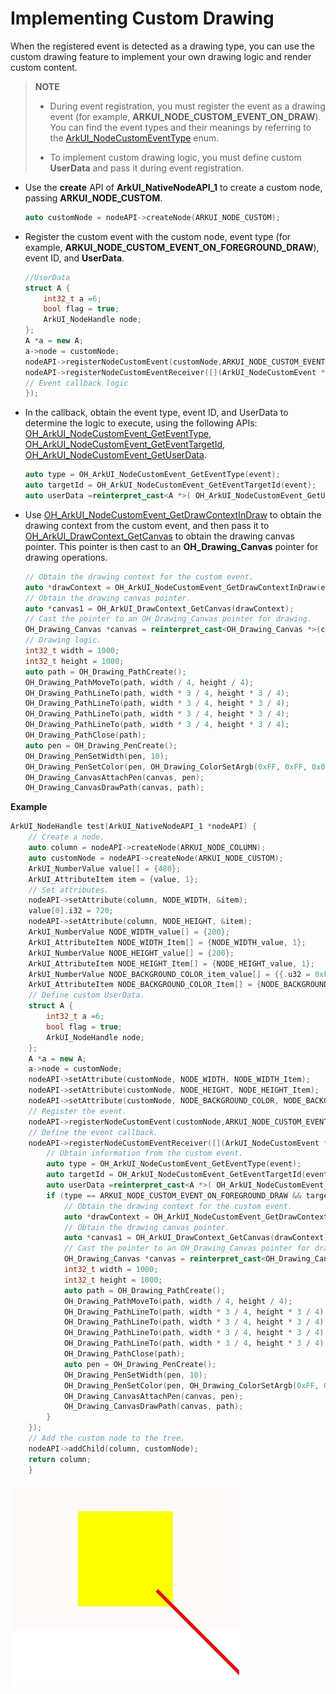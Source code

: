 # Implementing Custom Drawing
When the registered event is detected as a drawing type, you can use the custom drawing feature to implement your own drawing logic and render custom content.
> **NOTE**
> - During event registration, you must register the event as a drawing event (for example, **ARKUI_NODE_CUSTOM_EVENT_ON_DRAW**). You can find the event types and their meanings by referring to the [ArkUI_NodeCustomEventType](../reference/apis-arkui/_ark_u_i___native_module.md#arkui_nodecustomeventtype) enum.
> 
> - To implement custom drawing logic, you must define custom **UserData** and pass it during event registration.

- Use the **create** API of **ArkUI_NativeNodeAPI_1** to create a custom node, passing **ARKUI_NODE_CUSTOM**.
    ```c++
    auto customNode = nodeAPI->createNode(ARKUI_NODE_CUSTOM);
    ```

- Register the custom event with the custom node, event type (for example, **ARKUI_NODE_CUSTOM_EVENT_ON_FOREGROUND_DRAW**), event ID, and **UserData**.
    ```c++
    //UserData
    struct A {
        int32_t a =6;
        bool flag = true;
        ArkUI_NodeHandle node;
    };
    A *a = new A;
    a->node = customNode;
    nodeAPI->registerNodeCustomEvent(customNode,ARKUI_NODE_CUSTOM_EVENT_ON_FOREGROUND_DRAW,1,a);
    nodeAPI->registerNodeCustomEventReceiver([](ArkUI_NodeCustomEvent *event) {
    // Event callback logic
    });
    ```

- In the callback, obtain the event type, event ID, and UserData to determine the logic to execute, using the following APIs: [OH_ArkUI_NodeCustomEvent_GetEventType](../reference/apis-arkui/_ark_u_i___native_module.md#oh_arkui_nodecustomevent_geteventtype), [OH_ArkUI_NodeCustomEvent_GetEventTargetId](../reference/apis-arkui/_ark_u_i___native_module.md#oh_arkui_nodecustomevent_geteventtargetid), [OH_ArkUI_NodeCustomEvent_GetUserData](../reference/apis-arkui/_ark_u_i___native_module.md#oh_arkui_nodecustomevent_getuserdata).

    ```c++
    auto type = OH_ArkUI_NodeCustomEvent_GetEventType(event);
    auto targetId = OH_ArkUI_NodeCustomEvent_GetEventTargetId(event);
    auto userData =reinterpret_cast<A *>( OH_ArkUI_NodeCustomEvent_GetUserData(event));
    ```

- Use [OH_ArkUI_NodeCustomEvent_GetDrawContextInDraw](../reference/apis-arkui/_ark_u_i___native_module.md#oh_arkui_nodecustomevent_getdrawcontextindraw) to obtain the drawing context from the custom event, and then pass it to [OH_ArkUI_DrawContext_GetCanvas](../reference/apis-arkui/_ark_u_i___native_module.md#oh_arkui_drawcontext_getcanvas) to obtain the drawing canvas pointer. This pointer is then cast to an **OH_Drawing_Canvas** pointer for drawing operations.
    ```c++
    // Obtain the drawing context for the custom event.
    auto *drawContext = OH_ArkUI_NodeCustomEvent_GetDrawContextInDraw(event);
    // Obtain the drawing canvas pointer.
    auto *canvas1 = OH_ArkUI_DrawContext_GetCanvas(drawContext);
    // Cast the pointer to an OH_Drawing_Canvas pointer for drawing.
    OH_Drawing_Canvas *canvas = reinterpret_cast<OH_Drawing_Canvas *>(canvas1);
    // Drawing logic.
    int32_t width = 1000;
    int32_t height = 1000;
    auto path = OH_Drawing_PathCreate();
    OH_Drawing_PathMoveTo(path, width / 4, height / 4);
    OH_Drawing_PathLineTo(path, width * 3 / 4, height * 3 / 4);
    OH_Drawing_PathLineTo(path, width * 3 / 4, height * 3 / 4);
    OH_Drawing_PathLineTo(path, width * 3 / 4, height * 3 / 4);
    OH_Drawing_PathLineTo(path, width * 3 / 4, height * 3 / 4);
    OH_Drawing_PathClose(path);
    auto pen = OH_Drawing_PenCreate();
    OH_Drawing_PenSetWidth(pen, 10);
    OH_Drawing_PenSetColor(pen, OH_Drawing_ColorSetArgb(0xFF, 0xFF, 0x00, 0x00));
    OH_Drawing_CanvasAttachPen(canvas, pen);
    OH_Drawing_CanvasDrawPath(canvas, path);
    ```
**Example**
   
```c++
ArkUI_NodeHandle test(ArkUI_NativeNodeAPI_1 *nodeAPI) {
    // Create a node.
    auto column = nodeAPI->createNode(ARKUI_NODE_COLUMN);
    auto customNode = nodeAPI->createNode(ARKUI_NODE_CUSTOM);
    ArkUI_NumberValue value[] = {480};
    ArkUI_AttributeItem item = {value, 1};
    // Set attributes.
    nodeAPI->setAttribute(column, NODE_WIDTH, &item);
    value[0].i32 = 720;
    nodeAPI->setAttribute(column, NODE_HEIGHT, &item);
    ArkUI_NumberValue NODE_WIDTH_value[] = {200};
    ArkUI_AttributeItem NODE_WIDTH_Item[] = {NODE_WIDTH_value, 1};
    ArkUI_NumberValue NODE_HEIGHT_value[] = {200};
    ArkUI_AttributeItem NODE_HEIGHT_Item[] = {NODE_HEIGHT_value, 1};
    ArkUI_NumberValue NODE_BACKGROUND_COLOR_item_value[] = {{.u32 = 0xFFFFFF00}};
    ArkUI_AttributeItem NODE_BACKGROUND_COLOR_Item[] = {NODE_BACKGROUND_COLOR_item_value, 1};
    // Define custom UserData.
    struct A {
        int32_t a =6;
        bool flag = true;
        ArkUI_NodeHandle node;
    };
    A *a = new A;
    a->node = customNode;
    nodeAPI->setAttribute(customNode, NODE_WIDTH, NODE_WIDTH_Item);
    nodeAPI->setAttribute(customNode, NODE_HEIGHT, NODE_HEIGHT_Item);
    nodeAPI->setAttribute(customNode, NODE_BACKGROUND_COLOR, NODE_BACKGROUND_COLOR_Item);
    // Register the event.
    nodeAPI->registerNodeCustomEvent(customNode,ARKUI_NODE_CUSTOM_EVENT_ON_FOREGROUND_DRAW,1,a);
    // Define the event callback.
    nodeAPI->registerNodeCustomEventReceiver([](ArkUI_NodeCustomEvent *event) {
        // Obtain information from the custom event.
        auto type = OH_ArkUI_NodeCustomEvent_GetEventType(event);
        auto targetId = OH_ArkUI_NodeCustomEvent_GetEventTargetId(event);
        auto userData =reinterpret_cast<A *>( OH_ArkUI_NodeCustomEvent_GetUserData(event));
        if (type == ARKUI_NODE_CUSTOM_EVENT_ON_FOREGROUND_DRAW && targetId == 1 && userData->flag) {
            // Obtain the drawing context for the custom event.
            auto *drawContext = OH_ArkUI_NodeCustomEvent_GetDrawContextInDraw(event);
            // Obtain the drawing canvas pointer.
            auto *canvas1 = OH_ArkUI_DrawContext_GetCanvas(drawContext);
            // Cast the pointer to an OH_Drawing_Canvas pointer for drawing.
            OH_Drawing_Canvas *canvas = reinterpret_cast<OH_Drawing_Canvas *>(canvas1);
            int32_t width = 1000;
            int32_t height = 1000;
            auto path = OH_Drawing_PathCreate();
            OH_Drawing_PathMoveTo(path, width / 4, height / 4);
            OH_Drawing_PathLineTo(path, width * 3 / 4, height * 3 / 4);
            OH_Drawing_PathLineTo(path, width * 3 / 4, height * 3 / 4);
            OH_Drawing_PathLineTo(path, width * 3 / 4, height * 3 / 4);
            OH_Drawing_PathLineTo(path, width * 3 / 4, height * 3 / 4);
            OH_Drawing_PathClose(path);
            auto pen = OH_Drawing_PenCreate();
            OH_Drawing_PenSetWidth(pen, 10);
            OH_Drawing_PenSetColor(pen, OH_Drawing_ColorSetArgb(0xFF, 0xFF, 0x00, 0x00));
            OH_Drawing_CanvasAttachPen(canvas, pen);
            OH_Drawing_CanvasDrawPath(canvas, path);
        }
    });
    // Add the custom node to the tree.
    nodeAPI->addChild(column, customNode);
    return column;
    }
```
![Custom drawing](figures/custom_drawing.jpg)
